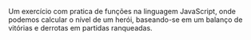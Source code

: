 Um exercício com pratica de funções na linguagem JavaScript, onde podemos calcular o nível de um herói, baseando-se em um balanço de vitórias e derrotas em partidas ranqueadas.
